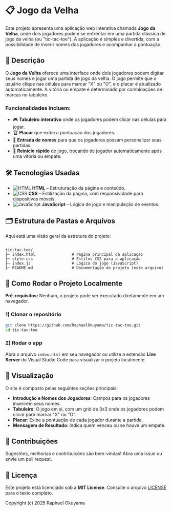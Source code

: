 # 📋 Jogo da Velha

Este projeto apresenta uma aplicação web interativa chamada **Jogo da Velha**, onde dois jogadores podem se enfrentar em uma partida clássica de jogo da velha (ou "tic-tac-toe"). A aplicação é simples e divertida, com a possibilidade de inserir nomes dos jogadores e acompanhar a pontuação.

## 📝 Descrição

O **Jogo da Velha** oferece uma interface onde dois jogadores podem digitar seus nomes e jogar uma partida de jogo da velha. O jogo permite que o usuário clique nas células para marcar "X" ou "O", e o placar é atualizado automaticamente. A vitória ou empate é determinado por combinações de marcas no tabuleiro.

### Funcionalidades incluem:

- 🎮 **Tabuleiro interativo** onde os jogadores podem clicar nas células para jogar.
- 🏆 **Placar** que exibe a pontuação dos jogadores.
- 👤 **Entrada de nomes** para que os jogadores possam personalizar suas partidas.
- 🔄 **Reinício rápido** do jogo, trocando de jogador automaticamente após uma vitória ou empate.

## 🛠️ Tecnologias Usadas

- ![HTML](https://img.shields.io/badge/HTML-E34F26?style=for-the-badge&logo=html5&logoColor=white) **HTML** – Estruturação da página e conteúdo.
- ![CSS](https://img.shields.io/badge/CSS-1572B6?style=for-the-badge&logo=css3&logoColor=white) **CSS** – Estilização da página, com responsividade para dispositivos móveis.
- ![JavaScript](https://img.shields.io/badge/JavaScript-F7DF1E?style=for-the-badge&logo=javascript&logoColor=black) **JavaScript** – Lógica de jogo e manipulação de eventos.

## 🗂️ Estrutura de Pastas e Arquivos

Aqui está uma visão geral da estrutura do projeto:

```

tic-tac-toe/
├─ index.html                # Página principal da aplicação
├─ style.css                 # Estilos CSS para a aplicação
├─ index.js                  # Lógica do jogo (JavaScript)
├─ README.md                 # Documentação do projeto (este arquivo)

````

## 🚀 Como Rodar o Projeto Localmente

**Pré-requisitos:** Nenhum, o projeto pode ser executado diretamente em um navegador.

### 1) Clonar o repositório

```bash
git clone https://github.com/RaphaelOkuyama/tic-tac-toe.git
cd tic-tac-toe
````

### 2) Rodar o app

Abra o arquivo `index.html` em seu navegador ou utilize a extensão **Live Server** do Visual Studio Code para visualizar o projeto localmente.

## 🎨 Visualização

O site é composto pelas seguintes seções principais:

* **Introdução e Nomes dos Jogadores**: Campos para os jogadores inserirem seus nomes.
* **Tabuleiro**: O jogo em si, com um grid de 3x3 onde os jogadores podem clicar para marcar "X" ou "O".
* **Placar**: Exibe a pontuação de cada jogador durante a partida.
* **Mensagem de Resultado**: Indica quem venceu ou se houve um empate.

## 🤝 Contribuições

Sugestões, melhorias e contribuições são bem-vindas! Abra uma issue ou envie um pull request.

## 📄 Licença

Este projeto está licenciado sob a **MIT License**.
Consulte o arquivo [LICENSE](./LICENSE) para o texto completo.

Copyright (c) 2025 Raphael Okuyama
